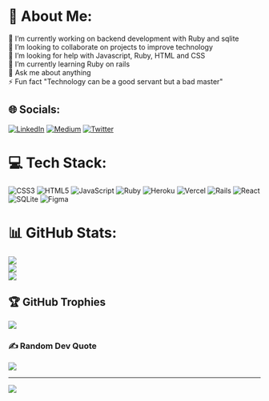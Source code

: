 # 💫 About Me:
🔭 I’m currently working on backend development with Ruby and sqlite<br>👯 I’m looking to collaborate on projects to improve technology <br>🤝 I’m looking for help with Javascript, Ruby, HTML and CSS<br>🌱 I’m currently learning Ruby on rails<br>💬 Ask me about anything<br>⚡ Fun fact "Technology can be a good servant but a bad master"


## 🌐 Socials:
[![LinkedIn](https://img.shields.io/badge/LinkedIn-%230077B5.svg?logo=linkedin&logoColor=white)](https://linkedin.com/in/https://www.linkedin.com/in/victor-mmulah-51666819b/) [![Medium](https://img.shields.io/badge/Medium-12100E?logo=medium&logoColor=white)](https://medium.com/@https://medium.com/@mmulahvictor) [![Twitter](https://img.shields.io/badge/Twitter-%231DA1F2.svg?logo=Twitter&logoColor=white)](https://twitter.com/@mmulahvictor) 

# 💻 Tech Stack:
![CSS3](https://img.shields.io/badge/css3-%231572B6.svg?style=flat&logo=css3&logoColor=white) ![HTML5](https://img.shields.io/badge/html5-%23E34F26.svg?style=flat&logo=html5&logoColor=white) ![JavaScript](https://img.shields.io/badge/javascript-%23323330.svg?style=flat&logo=javascript&logoColor=%23F7DF1E) ![Ruby](https://img.shields.io/badge/ruby-%23CC342D.svg?style=flat&logo=ruby&logoColor=white) ![Heroku](https://img.shields.io/badge/heroku-%23430098.svg?style=flat&logo=heroku&logoColor=white) ![Vercel](https://img.shields.io/badge/vercel-%23000000.svg?style=flat&logo=vercel&logoColor=white) ![Rails](https://img.shields.io/badge/rails-%23CC0000.svg?style=flat&logo=ruby-on-rails&logoColor=white) ![React](https://img.shields.io/badge/react-%2320232a.svg?style=flat&logo=react&logoColor=%2361DAFB) ![SQLite](https://img.shields.io/badge/sqlite-%2307405e.svg?style=flat&logo=sqlite&logoColor=white) 	![Figma](https://img.shields.io/badge/figma-%23F24E1E.svg?style=flat&logo=figma&logoColor=white)
# 📊 GitHub Stats:
![](https://github-readme-stats.vercel.app/api?username=mmulahvictor&theme=vue&hide_border=false&include_all_commits=true&count_private=true)<br/>
![](https://github-readme-streak-stats.herokuapp.com/?user=mmulahvictor&theme=vue&hide_border=false)<br/>
![](https://github-readme-stats.vercel.app/api/top-langs/?username=mmulahvictor&theme=vue&hide_border=false&include_all_commits=true&count_private=true&layout=compact)

## 🏆 GitHub Trophies
![](https://github-profile-trophy.vercel.app/?username=mmulahvictor&theme=monokai&no-frame=false&no-bg=true&margin-w=4)

### ✍️ Random Dev Quote
![](https://quotes-github-readme.vercel.app/api?type=horizontal&theme=radical)

---
[![](https://visitcount.itsvg.in/api?id=mmulahvictor&icon=0&color=0)](https://visitcount.itsvg.in)
